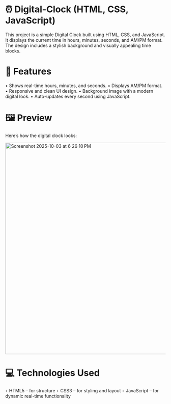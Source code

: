 # ⏰ Digital-Clock (HTML, CSS, JavaScript)

This project is a simple Digital Clock built using HTML, CSS, and JavaScript. It displays the current time in hours, minutes, seconds, and AM/PM format. The design includes a stylish background and visually appealing time blocks.

# 📌 Features

• Shows real-time hours, minutes, and seconds.
• Displays AM/PM format.
• Responsive and clean UI design.
• Background image with a modern digital look.
• Auto-updates every second using JavaScript.

# 🖼️ Preview

Here’s how the digital clock looks:

<img width="1189" height="664" alt="Screenshot 2025-10-03 at 6 26 10 PM" src="https://github.com/user-attachments/assets/89509de7-3ecc-4a70-be6a-36ce2a8c6fe8" />

# 💻 Technologies Used

‣ HTML5 – for structure
‣ CSS3 – for styling and layout
‣ JavaScript – for dynamic real-time functionality

